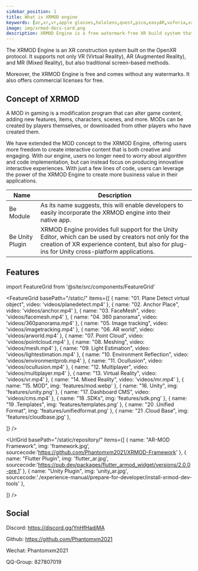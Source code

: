 ```yaml
---
sidebar_position: 1
title: What is XRMOD engine
keywords: [ar,xr,vr,apple glasses,hololens,quest,pico,easyAR,vuforia,xrmod,mod,doc,XR,facebook,meta,unity]
image: img/xrmod-docs-card.png
description: XRMOD Engine is a free watermark-free XR build system that supports commercial licenses (free commercial licenses).
---
```


The XRMOD Engine is an XR construction system built on the OpenXR protocol. It supports not only VR (Virtual Reality), AR (Augmented Reality), and MR (Mixed Reality), but also traditional screen-based methods.  

Moreover, the XRMOD Engine is free and comes without any watermarks. It also offers commercial licenses for free.

## Concept of XRMOD

A MOD in gaming is a modification program that can alter game content, adding new features, items, characters, scenes, and more. MODs can be created by players themselves, or downloaded from other players who have created them.

We have extended the MOD concept to the XRMOD Engine, offering users more freedom to create interactive content that is both creative and engaging. With our engine, users no longer need to worry about algorithm and code implementation, but can instead focus on producing innovative interactive experiences. With just a few lines of code, users can leverage the power of the XRMOD Engine to create more business value in their applications.


|Name|Description|
|---|---|
|Be Module|As its name suggests, this will enable developers to easily incorporate the XRMOD engine into their native app.|
|Be Unity Plugin| XRMOD Engine provides full support for the Unity Editor, which can be used by creators not only for the creation of XR experience content, but also for plug-ins for Unity cross-platform applications.|

## Features

import FeatureGrid from '@site/src/components/FeatureGrid'


<FeatureGrid
  basePath="/static/"
  items={[
    { name: "01. Plane Detect virtual object", video: 'videos/planedetect.mp4' },
    { name: "02. Anchor Place", video: 'videos/anchor.mp4'  },
    { name: "03. FaceMesh", video: 'videos/facemesh.mp4'  },
    { name: "04. 360 panorama", video: 'videos/360panorama.mp4'  },
    { name: "05. Image tracking", video: 'videos/imagetracking.mp4'  },
    { name: "06. AR world", video: 'videos/arworld.mp4' },
    { name: "07. Point Cloud", video: 'videos/pointcloud.mp4'  },
    { name: "08. Meshing", video: 'videos/mesh.mp4'  },
    { name: "09. Light Estimation", video: 'videos/lightestimation.mp4'  },
    { name: "10. Environment Reflection", video: 'videos/environmentprob.mp4'  },
    { name: "11. Ocullusion", video: 'videos/ocullusion.mp4'  },
    { name: "12. Multiplayer", video: 'videos/multiplayer.mp4'  },
    { name: "13. Virtual Reality", video: 'videos/vr.mp4'  },
    { name: "14. Mixed Reality", video: 'videos/mr.mp4' },
    { name: "15. MOD", img: 'features/mod.webp'  },
    { name: "16. Unity", img: 'features/unity.png'  },
    { name: "17. Dashboard CMS", video: 'videos/cms.mp4'  },
    { name: "18 .SDKs", img: 'features/sdk.png'  },
    { name: "19 .Templates", img: 'features/templates.png'  },
    { name: "20 .Unified Format", img: 'features/unifiedformat.png'  },
    { name: "21 .Cloud Base", img: 'features/cloudbase.jpg'  },
    
  ]}
/>

<UrlGrid
  basePath="/static/repository/"
  items={[
    { name: "AR-MOD Framework", img: 'framework.jpg', sourcecode:'https://github.com/Phantomxm2021/XRMOD-Framework' },
    { name: "Flutter Plugin", img: 'flutter_ar.jpg', sourcecode:'https://pub.dev/packages/flutter_armod_widget/versions/2.0.0-pre.1' },
    { name: "Unity Plugin", img: 'unity_ar.jpg', sourcecode:'./experience-manual/prepare-for-developer/install-xrmod-dev-tools' },
    
  ]}
/>


## Social

Discord: https://discord.gg/YnHfHadjMA

Github: https://github.com/Phantomxm2021

Wechat: Phantomxm2021

QQ-Group: 827807019